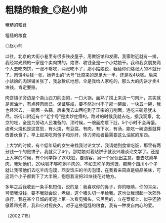 # 粗糙的粮食_◎赵小帅

粗糙的粮食

粗糙的粮食

◎赵小帅

以往，北京的大街小巷里有很多铁皮屋子，用做饭馆和发廊，我家附近就有一排，我经常光顾的一家是个卖肉饼的。烙饼、收钱全是一个小姑娘干。我和我女朋友两个人去吃肉饼，一张不够吃，两张吃不了，那小姑娘说，我给你们烙张大的不就行了。肉饼4块钱一张，她弄出的“大号”比原来的足足大一半，还是收4块钱。后来小姑娘的肉饼铺关张了，我总歉疚地想，全是我给人家吃的，那么大的肉饼才卖4块钱，肯定要赔。

肉饼铺子旁边是个卖山西刀削面的，一口大锅，面熟了捞上来浇一勺肉汁，其实就是酱油汁，有点碎肉而已。保证够咸，要不然对付不了那一碗面，一块五一碗，我也经常去，一碗面一头蒜。后来我去山西吃到了正宗的刀削面，连吃三碗意犹未尽。新街口附近有个“老字号”是卖炒疙瘩的，路过的时候我就去吃，据我观察，北京的吃，全是为劳动人民准备的，顶时候，一碗面疙瘩下肚，5个小时不会再饿。卤煮火烧也是这意思，有火烧，有豆腐，有肉，有下水，有汤，能吃一碗卤煮就算改善伙食了。早上起来吃肉包子和炒肝，体力劳动者最需要这么油腻的东西。

上大学的时候，有个低年级的女生来找我讨论文学，我请她到食堂吃饭，那里有两分钱一个的贴饼子，我就买了4个。那姑娘对着贴饼子就没兴趣谈论文学了。还是上大学的时候，有个同学挣了20块钱，要请客，另一个家伙出主意，要去吃涮羊肉，我劝他们，20块钱不够吃涮羊肉的，不如去吃羊肉泡馍。那两个四川小个子就让我带他们去吃羊肉泡馍，西安饭庄的羊肉泡馍，在我看来简直是极品美味，可这两个小子都剩下了大半碗，抱怨我没把20块钱花对地方。

多年之后我收到一条手机短信，说的是：我喜欢你的鼻子，你的眼睛，你的耳朵，可惜我没钱，要不我就会说，老板，这个猪头切一半给我。这也让我想起一次郊外旅行，我在某个县城的街道上第一次看见猪头，它黑黑的，立在案板上，似乎还骄傲着昂扬着，我和它对视良久。对于这些粗糙的粮食，我有一种发自内心的爱。

（2002.7.15）
